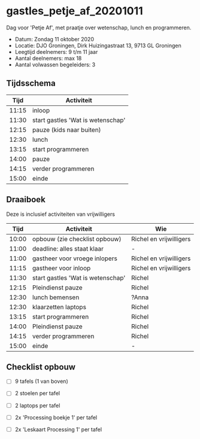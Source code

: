 # gastles_petje_af_20201011

Dag voor 'Petje Af', met praatje over wetenschap, lunch en programmeren.

 * Datum: Zondag 11 oktober 2020
 * Locatie: DJO Groningen, Dirk Huizingastraat 13, 9713 GL Groningen
 * Leegtijd deelnemers: 9 t/m 11 jaar
 * Aantal deelnemers: max 18
 * Aantal volwassen begeleiders: 3

## Tijdsschema

Tijd |Activiteit
-----|---------------------------------
11:15|inloop
11:30|start gastles 'Wat is wetenschap'
12:15|pauze (kids naar buiten)
12:30|lunch
13:15|start programmeren
14:00|pauze
14:15|verder programmeren
15:00|einde

## Draaiboek

Deze is inclusief activiteiten van vrijwilligers

Tijd |Activiteit                        |Wie
-----|----------------------------------|-----------------------
10:00|opbouw (zie checklist opbouw)     |Richel en vrijwilligers
11:00|deadline: alles staat klaar       |-
11:00|gastheer voor vroege inlopers     |Richel en vrijwilligers
11:15|gastheer voor inloop              |Richel en vrijwilligers
11:30|start gastles 'Wat is wetenschap' |Richel
12:15|Pleindienst pauze                 |Richel
12:30|lunch bemensen                    |?Anna
12:30|klaarzetten laptops               |Richel
13:15|start programmeren                |Richel
14:00|Pleindienst pauze                 |Richel
14:15|verder programmeren               |Richel
15:00|einde                             |-

## Checklist opbouw

 * [ ] 9 tafels (1 van boven)
 * [ ] 2 stoelen per tafel
 * [ ] 2 laptops per tafel
 * [ ] 2x 'Processing boekje 1' per tafel
 * [ ] 2x 'Leskaart Processing 1' per tafel

